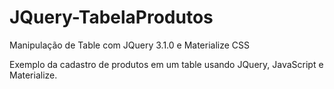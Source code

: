 # JQuery-TabelaProdutos
Manipulação de Table com JQuery 3.1.0 e Materialize CSS

Exemplo da cadastro de produtos em um table usando JQuery, JavaScript e Materialize.
